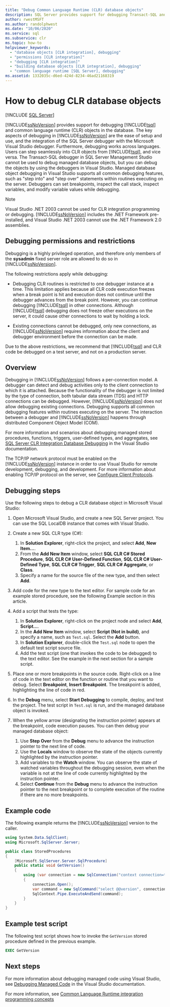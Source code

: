 ```yaml
---
title: "Debug Common Language Runtime (CLR) database objects"
description: SQL Server provides support for debugging Transact-SQL and CLR objects in the database integrating SQL Server debugger with Microsoft Visual Studio debugger.
author: rwestMSFT
ms.author: randolphwest
ms.date: "10/06/2020"
ms.service: sql
ms.subservice: clr
ms.topic: how-to
helpviewer_keywords:
  - "database objects [CLR integration], debugging"
  - "permissions [CLR integration]"
  - "debugging [CLR integration]"
  - "building database objects [CLR integration], debugging"
  - "common language runtime [SQL Server], debugging"
ms.assetid: 1332035c-d6ed-424d-8234-46ad21168319
---
```

# How to debug CLR database objects

[!INCLUDE [SQL Server](../../includes/applies-to-version/sqlserver.md)]
 
[!INCLUDE[ssNoVersion](../../includes/ssnoversion-md.md)] provides support for debugging [!INCLUDE[tsql](../../includes/tsql-md.md)] and common language runtime (CLR) objects in the database. The key aspects of debugging in [!INCLUDE[ssNoVersion](../../includes/ssnoversion-md.md)] are the ease of setup and use, and the integration of the SQL Server debugger with the Microsoft Visual Studio debugger. Furthermore, debugging works across languages. Users can step seamlessly into CLR objects from [!INCLUDE[tsql](../../includes/tsql-md.md)], and vice versa. The Transact-SQL debugger in SQL Server Management Studio cannot be used to debug managed database objects, but you can debug the objects by using the debuggers in Visual Studio. Managed database object debugging in Visual Studio supports all common debugging features, such as "step into" and "step over" statements within routines executing on the server. Debuggers can set breakpoints, inspect the call stack, inspect variables, and modify variable values while debugging. 

> [!NOTE]
> Visual Studio .NET 2003 cannot be used for CLR integration programming or debugging. [!INCLUDE[ssNoVersion](../../includes/ssnoversion-md.md)] includes the .NET Framework pre-installed, and Visual Studio .NET 2003 cannot use the .NET Framework 2.0 assemblies.  
  
## Debugging permissions and restrictions

Debugging is a highly privileged operation, and therefore only members of the **sysadmin** fixed server role are allowed to do so in [!INCLUDE[ssNoVersion](../../includes/ssnoversion-md.md)].  
  
The following restrictions apply while debugging:  
  
- Debugging CLR routines is restricted to one debugger instance at a time. This limitation applies because all CLR code execution freezes when a break point is hit and execution does not continue until the debugger advances from the break point. However, you can continue debugging [!INCLUDE[tsql](../../includes/tsql-md.md)] in other connections. Although [!INCLUDE[tsql](../../includes/tsql-md.md)] debugging does not freeze other executions on the server, it could cause other connections to wait by holding a lock.  
  
- Existing connections cannot be debugged, only new connections, as [!INCLUDE[ssNoVersion](../../includes/ssnoversion-md.md)] requires information about the client and debugger environment before the connection can be made.  
  
Due to the above restrictions, we recommend that [!INCLUDE[tsql](../../includes/tsql-md.md)] and CLR code be debugged on a test server, and not on a production server.  
  
## Overview

Debugging in [!INCLUDE[ssNoVersion](../../includes/ssnoversion-md.md)] follows a per-connection model. A debugger can detect and debug activities only to the client connection to which it is attached. Because the functionality of the debugger is not limited by the type of connection, both tabular data stream (TDS) and HTTP connections can be debugged. However, [!INCLUDE[ssNoVersion](../../includes/ssnoversion-md.md)] does not allow debugging existing connections. Debugging supports all common debugging features within routines executing on the server. The interaction between a debugger and [!INCLUDE[ssNoVersion](../../includes/ssnoversion-md.md)] happens through distributed Component Object Model (COM).  
  
For more information and scenarios about debugging managed stored procedures, functions, triggers, user-defined types, and aggregates, see [SQL Server CLR Integration Database Debugging](/previous-versions/ms165050(v=vs.100)) in the Visual Studio documentation.  
  
The TCP/IP network protocol must be enabled on the [!INCLUDE[ssNoVersion](../../includes/ssnoversion-md.md)] instance in order to use Visual Studio for remote development, debugging, and development. For more information about enabling TCP/IP protocol on the server, see [Configure Client Protocols](../../database-engine/configure-windows/configure-client-protocols.md).  
  
## Debugging steps

Use the following steps to debug a CLR database object in Microsoft Visual Studio:

1. Open Microsoft Visual Studio, and create a new SQL Server project. You can use the SQL LocalDB instance that comes with Visual Studio.

2. Create a new SQL CLR type (C#):

   1. In **Solution Explorer**, right-click the project, and select **Add**, **New Item...**. 
   1. From the **Add New Item** window, select **SQL CLR C# Stored Procedure**, **SQL CLR C# User-Defined Function**, **SQL CLR C# User-Defined Type**, **SQL CLR C# Trigger**, **SQL CLR C# Aggregate**, or **Class**.
   1. Specify a name for the source file of the new type, and then select **Add**.

3. Add code for the new type to the text editor. For sample code for an example stored procedure, see the following Example section in this article.

4. Add a script that tests the type: 

   1. In **Solution Explorer**, right-click on the project node and select **Add**, **Script...**. 
   1. In the **Add New Item** window, select **Script (Not in build)**, and specify a name, such as `Test.sql`. Select the **Add** button.
   1. In **Solution Explorer**, double-click the `Test.sql` node to open the default test script source file.
   1. Add the test script (one that invokes the code to be debugged) to the text editor. See the example in the next section for a sample script.

5. Place one or more breakpoints in the source code. Right-click on a line of code in the text editor on the function or routine that you want to debug. Select **Breakpoint**, **Insert Breakpoint**. The breakpoint is added, highlighting the line of code in red.

6. In the **Debug** menu, select **Start Debugging** to compile, deploy, and test the project. The test script in `Test.sql` is run, and the managed database object is invoked.

7. When the yellow arrow (designating the instruction pointer) appears at the breakpoint, code execution pauses. You can then debug your managed database object:

   1. Use **Step Over** from the **Debug** menu to advance the instruction pointer to the next line of code.
   1. Use the **Locals** window to observe the state of the objects currently highlighted by the instruction pointer.
   1. Add variables to the **Watch** window. You can observe the state of watched variables throughout the debugging session, even when the variable is not at the line of code currently highlighted by the instruction pointer. 
   1. Select **Continue** from the **Debug** menu to advance the instruction pointer to the next breakpoint or to complete execution of the routine if there are no more breakpoints.
  
## Example code

The following example returns the [!INCLUDE[ssNoVersion](../../includes/ssnoversion-md.md)] version to the caller.  
  
```csharp
using System.Data.SqlClient;
using Microsoft.SqlServer.Server;

public class StoredProcedures
{
    [Microsoft.SqlServer.Server.SqlProcedure]
    public static void GetVersion()
    {
        using (var connection = new SqlConnection("context connection=true"))
        {
            connection.Open();
            var command = new SqlCommand("select @@version", connection);
            SqlContext.Pipe.ExecuteAndSend(command);
        }
    }
}
```

## Example test script

The following test script shows how to invoke the `GetVersion` stored procedure defined in the previous example.  
  
```sql
EXEC GetVersion  
```  

## Next steps
  
For more information about debugging managed code using Visual Studio, see [Debugging Managed Code](/visualstudio/debugger/debugging-managed-code) in the Visual Studio documentation.  

For more information, see [Common Language Runtime integration programming concepts](../../relational-databases/clr-integration/common-language-runtime-clr-integration-programming-concepts.md)  
